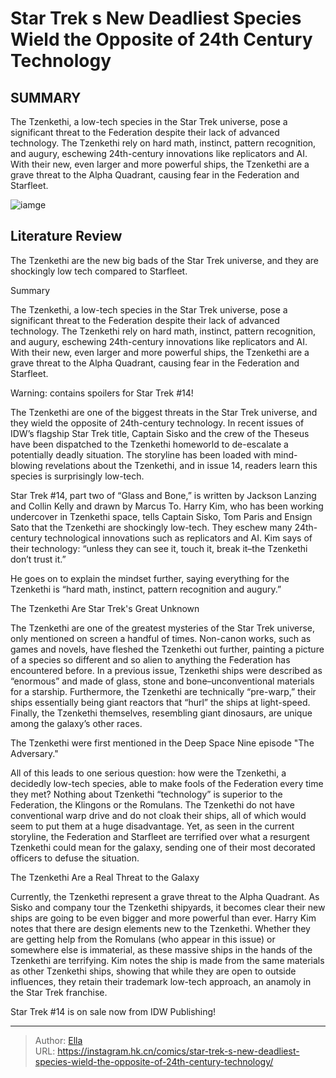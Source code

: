 # Star Trek s New Deadliest Species Wield the Opposite of 24th Century Technology


## SUMMARY 



  The Tzenkethi, a low-tech species in the Star Trek universe, pose a significant threat to the Federation despite their lack of advanced technology.   The Tzenkethi rely on hard math, instinct, pattern recognition, and augury, eschewing 24th-century innovations like replicators and AI.   With their new, even larger and more powerful ships, the Tzenkethi are a grave threat to the Alpha Quadrant, causing fear in the Federation and Starfleet.  

![iamge]()

## Literature Review

The Tzenkethi are the new big bads of the Star Trek universe, and they are shockingly low tech compared to Starfleet. 


Summary

  The Tzenkethi, a low-tech species in the Star Trek universe, pose a significant threat to the Federation despite their lack of advanced technology.   The Tzenkethi rely on hard math, instinct, pattern recognition, and augury, eschewing 24th-century innovations like replicators and AI.   With their new, even larger and more powerful ships, the Tzenkethi are a grave threat to the Alpha Quadrant, causing fear in the Federation and Starfleet.  





Warning: contains spoilers for Star Trek #14!




The Tzenkethi are one of the biggest threats in the Star Trek universe, and they wield the opposite of 24th-century technology. In recent issues of IDW’s flagship Star Trek title, Captain Sisko and the crew of the Theseus have been dispatched to the Tzenkethi homeworld to de-escalate a potentially deadly situation. The storyline has been loaded with mind-blowing revelations about the Tzenkethi, and in issue 14, readers learn this species is surprisingly low-tech.

Star Trek #14, part two of “Glass and Bone,” is written by Jackson Lanzing and Collin Kelly and drawn by Marcus To. Harry Kim, who has been working undercover in Tzenkethi space, tells Captain Sisko, Tom Paris and Ensign Sato that the Tzenkethi are shockingly low-tech. They eschew many 24th-century technological innovations such as replicators and AI. Kim says of their technology: “unless they can see it, touch it, break it–the Tzenkethi don’t trust it.”

          




He goes on to explain the mindset further, saying everything for the Tzenkethi is “hard math, instinct, pattern recognition and augury.”


 The Tzenkethi Are Star Trek&#39;s Great Unknown 
          

The Tzenkethi are one of the greatest mysteries of the Star Trek universe, only mentioned on screen a handful of times. Non-canon works, such as games and novels, have fleshed the Tzenkethi out further, painting a picture of a species so different and so alien to anything the Federation has encountered before. In a previous issue, Tzenkethi ships were described as “enormous” and made of glass, stone and bone–unconventional materials for a starship. Furthermore, the Tzenkethi are technically “pre-warp,” their ships essentially being giant reactors that “hurl” the ships at light-speed. Finally, the Tzenkethi themselves, resembling giant dinosaurs, are unique among the galaxy’s other races.






The Tzenkethi were first mentioned in the Deep Space Nine episode &#34;The Adversary.&#34;




All of this leads to one serious question: how were the Tzenkethi, a decidedly low-tech species, able to make fools of the Federation every time they met? Nothing about Tzenkethi “technology” is superior to the Federation, the Klingons or the Romulans. The Tzenkethi do not have conventional warp drive and do not cloak their ships, all of which would seem to put them at a huge disadvantage. Yet, as seen in the current storyline, the Federation and Starfleet are terrified over what a resurgent Tzenkethi could mean for the galaxy, sending one of their most decorated officers to defuse the situation.



 The Tzenkethi Are a Real Threat to the Galaxy 
          




Currently, the Tzenkethi represent a grave threat to the Alpha Quadrant. As Sisko and company tour the Tzenkethi shipyards, it becomes clear their new ships are going to be even bigger and more powerful than ever. Harry Kim notes that there are design elements new to the Tzenkethi. Whether they are getting help from the Romulans (who appear in this issue) or somewhere else is immaterial, as these massive ships in the hands of the Tzenkethi are terrifying. Kim notes the ship is made from the same materials as other Tzenkethi ships, showing that while they are open to outside influences, they retain their trademark low-tech approach, an anamoly in the Star Trek franchise.

Star Trek #14 is on sale now from IDW Publishing!



---

> Author: [Ella](https://instagram.hk.cn/)  
> URL: https://instagram.hk.cn/comics/star-trek-s-new-deadliest-species-wield-the-opposite-of-24th-century-technology/  

